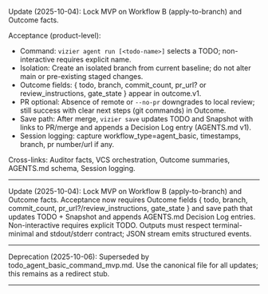 Update (2025-10-04): Lock MVP on Workflow B (apply-to-branch) and Outcome facts.

Acceptance (product-level):
- Command: `vizier agent run [<todo-name>]` selects a TODO; non-interactive requires explicit name.
- Isolation: Create an isolated branch from current baseline; do not alter main or pre-existing staged changes.
- Outcome fields: { todo, branch, commit_count, pr_url? or review_instructions, gate_state } appear in outcome.v1.
- PR optional: Absence of remote or `--no-pr` downgrades to local review; still success with clear next steps (git commands) in Outcome.
- Save path: After merge, `vizier save` updates TODO and Snapshot with links to PR/merge and appends a Decision Log entry (AGENTS.md v1).
- Session logging: capture workflow_type=agent_basic, timestamps, branch, pr number/url if any.

Cross-links: Auditor facts, VCS orchestration, Outcome summaries, AGENTS.md schema, Session logging.

---

Update (2025-10-04): Lock MVP on Workflow B (apply-to-branch) and Outcome facts. Acceptance now requires Outcome fields { todo, branch, commit_count, pr_url?/review_instructions, gate_state } and save path that updates TODO + Snapshot and appends AGENTS.md Decision Log entries. Non-interactive requires explicit TODO. Outputs must respect terminal-minimal and stdout/stderr contract; JSON stream emits structured events.

---

Deprecation (2025-10-06): Superseded by todo_agent_basic_command_mvp.md. Use the canonical file for all updates; this remains as a redirect stub.

---

